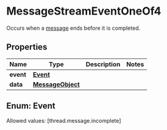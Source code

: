

# MessageStreamEventOneOf4

Occurs when a [message](/docs/api-reference/messages/object) ends before it is completed.

## Properties

Name | Type | Description | Notes
------------ | ------------- | ------------- | -------------
**event** | [**Event**](#Event) |  | 
**data** | [**MessageObject**](MessageObject.md) |  | 


## Enum: Event
Allowed values: [thread.message.incomplete]




